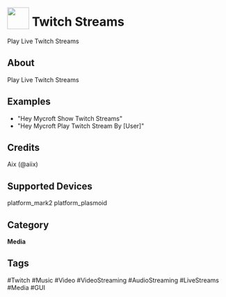 # <img src='https://raw.githubusercontent.com/FortAwesome/Font-Awesome/master/svgs/brands/twitch.svg' card_color='#4C2C96' width='50' height='50' style='vertical-align:bottom'/> Twitch Streams
Play Live Twitch Streams

## About
Play Live Twitch Streams

## Examples
* "Hey Mycroft Show Twitch Streams"
* "Hey Mycroft Play Twitch Stream By [User]"

## Credits
Aix (@aiix)

## Supported Devices 
platform_mark2 platform_plasmoid 

## Category
**Media**

## Tags
#Twitch
#Music
#Video
#VideoStreaming
#AudioStreaming
#LiveStreams
#Media
#GUI
